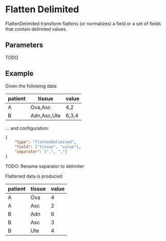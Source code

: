 # Flatten Delimited

FlattenDelimited transform flattens (or normalizes) a field or a set of
fields that contain delimited values.

## Parameters

TODO

## Example

Given the following data:

| patient | tissue | value |
| - | - | - |
| A | Ova,Asc | 4,2 |
| B | Adn,Asc,Ute | 6,3,4 |

... and configuration:

```json
{
    "type": "flattenDelimited",
    "field": ["tissue", "value"],
    "separator": [",", ","]
}
```

TODO: Rename separator to delimiter

Flattened data is produced:

| patient | tissue | value |
| - | - | - |
| A | Ova | 4 |
| A | Asc | 2 |
| B | Adn | 6 |
| B | Asc | 3 |
| B | Ute | 4 |
